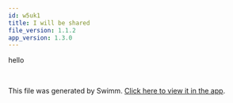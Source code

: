 ```yaml
---
id: w5uk1
title: I will be shared
file_version: 1.1.2
app_version: 1.3.0
---
```


hello

<br/>

This file was generated by Swimm. [Click here to view it in the app](/repos/Z2l0aHViJTNBJTNBdGVzdC1naXRodWItYXBwJTNBJTNBc3dpbW1pbw==/docs/w5uk1).
